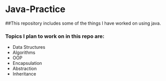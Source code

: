 # Java-Practice

##This repository includes some of the things I have worked on using java.

### Topics I plan to work on in this repo are:

- Data Structures
- Algorithms 
- OOP
- Encapsulation
- Abstraction
- Inheritance


